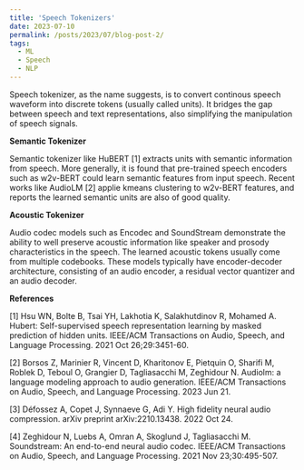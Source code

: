 ```yaml
---
title: 'Speech Tokenizers'
date: 2023-07-10
permalink: /posts/2023/07/blog-post-2/
tags:
  - ML
  - Speech
  - NLP
---
```



Speech tokenizer, as the name suggests, is to convert continous speech waveform into discrete tokens (usually called units).
It bridges the gap between speech and text representations, also simplifying the manipulation of speech signals.


**Semantic Tokenizer**

Semantic tokenizer like HuBERT [1] extracts units with semantic information from speech. More generally, it is found that pre-trained speech encoders such as w2v-BERT could learn semantic features from input speech. 
Recent works like AudioLM [2] applie kmeans clustering to w2v-BERT features, and reports the learned semantic units are also of good quality.


**Acoustic Tokenizer**

Audio codec models such as Encodec and SoundStream demonstrate the ability to well preserve acoustic information like speaker and prosody characteristics in the speech. 
The learned acoustic tokens usually come from multiple codebooks. 
These models typically have encoder-decoder architecture, consisting of an audio encoder, a residual vector quantizer and an audio decoder.


**References**

[1] Hsu WN, Bolte B, Tsai YH, Lakhotia K, Salakhutdinov R, Mohamed A. Hubert: Self-supervised speech representation learning by masked prediction of hidden units. IEEE/ACM Transactions on Audio, Speech, and Language Processing. 2021 Oct 26;29:3451-60.

[2] Borsos Z, Marinier R, Vincent D, Kharitonov E, Pietquin O, Sharifi M, Roblek D, Teboul O, Grangier D, Tagliasacchi M, Zeghidour N. Audiolm: a language modeling approach to audio generation. IEEE/ACM Transactions on Audio, Speech, and Language Processing. 2023 Jun 21.

[3] Défossez A, Copet J, Synnaeve G, Adi Y. High fidelity neural audio compression. arXiv preprint arXiv:2210.13438. 2022 Oct 24.

[4] Zeghidour N, Luebs A, Omran A, Skoglund J, Tagliasacchi M. Soundstream: An end-to-end neural audio codec. IEEE/ACM Transactions on Audio, Speech, and Language Processing. 2021 Nov 23;30:495-507.


